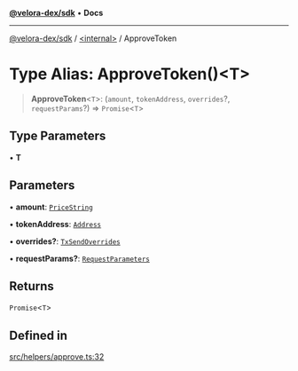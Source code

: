 [**@velora-dex/sdk**](../../README.md) • **Docs**

***

[@velora-dex/sdk](../../globals.md) / [\<internal\>](../README.md) / ApproveToken

# Type Alias: ApproveToken()\<T\>

> **ApproveToken**\<`T`\>: (`amount`, `tokenAddress`, `overrides`?, `requestParams`?) => `Promise`\<`T`\>

## Type Parameters

• **T**

## Parameters

• **amount**: [`PriceString`](../../type-aliases/PriceString.md)

• **tokenAddress**: [`Address`](../../type-aliases/Address.md)

• **overrides?**: [`TxSendOverrides`](../../interfaces/TxSendOverrides.md)

• **requestParams?**: [`RequestParameters`](RequestParameters.md)

## Returns

`Promise`\<`T`\>

## Defined in

[src/helpers/approve.ts:32](https://github.com/VeloraDEX/sdk/blob/feat/extend_delta_orders_filtering/src/helpers/approve.ts#L32)
